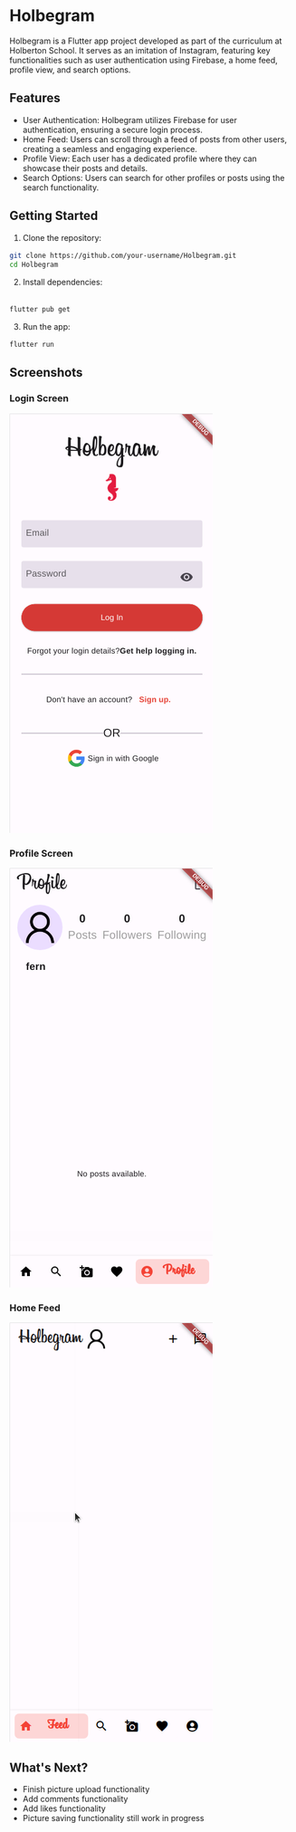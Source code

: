 # Holbegram

Holbegram is a Flutter app project developed as part of the curriculum at Holberton School. It serves as an imitation of Instagram, featuring key functionalities such as user authentication using Firebase, a home feed, profile view, and search options.

## Features

*   User Authentication: Holbegram utilizes Firebase for user authentication, ensuring a secure login process.
*   Home Feed: Users can scroll through a feed of posts from other users, creating a seamless and engaging experience.
*   Profile View: Each user has a dedicated profile where they can showcase their posts and details.
*   Search Options: Users can search for other profiles or posts using the search functionality.


## Getting Started

1.    Clone the repository:

```bash
git clone https://github.com/your-username/Holbegram.git
cd Holbegram
```

2.    Install dependencies:

```bash

flutter pub get
```
3.    Run the app:

```bash
flutter run
```

## Screenshots

### Login Screen

![alt text](./holbegram/assets/images/holbegram_LogedOut.png)

### Profile Screen

![alt text](./holbegram/assets/images/holbegram_Profile.png)

### Home Feed

![alt text](./holbegram/assets/images/holbegram_LogedIn.png)

## What's Next?

* Finish picture upload functionality
* Add comments functionality
* Add likes functionality
* Picture saving functionality still work in progress

